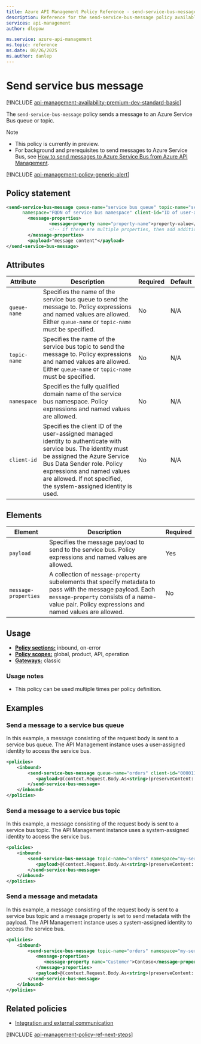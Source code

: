 ```yaml
---
title: Azure API Management Policy Reference - send-service-bus-message | Microsoft Docs
description: Reference for the send-service-bus-message policy available for use in Azure API Management. Provides policy usage, settings, and examples.
services: api-management
author: dlepow

ms.service: azure-api-management
ms.topic: reference
ms.date: 08/26/2025
ms.author: danlep
---
```


# Send service bus message

[!INCLUDE [api-management-availability-premium-dev-standard-basic](../../includes/api-management-availability-premium-dev-standard-basic.md)]

The `send-service-bus-message` policy sends a message to an Azure Service Bus queue or topic.

> [!NOTE]
> * This policy is currently in preview.
> * For background and prerequisites to send messages to Azure Service Bus, see [How to send messages to Azure Service Bus from Azure API Management](api-management-howto-send-service-bus.md).

[!INCLUDE [api-management-policy-generic-alert](../../includes/api-management-policy-generic-alert.md)]


## Policy statement

```xml
<send-service-bus-message queue-name="service bus queue" topic-name="service bus topic"
      namespace="FQDN of service bus namespace" client-id="ID of user-assigned managed identity">
        <message-properties>
                <message-property name="property-name">property-value</message-property>
                <!-- if there are multiple properties, then add additional message-property elements -->
        </message-properties>
        <payload>"message content"</payload>
</send-service-bus-message>
```

## Attributes


| Attribute     | Description                                                               | Required                                                             | Default |
| ------------- | ------------------------------------------------------------------------- | -------------------------------------------------------------------- | ----|
| `queue-name` | Specifies the name of the service bus queue to send the message to. Policy expressions and named values are allowed. Either `queue-name` or `topic-name` must be specified. | No | N/A |
| `topic-name` | Specifies the name of the service bus topic to send the message to. Policy expressions and named values are allowed. Either `queue-name` or `topic-name` must be specified. | No | N/A |
| `namespace` | Specifies the fully qualified domain name of the service bus namespace. Policy expressions and named values are allowed. | No | N/A |
| `client-id` | Specifies the client ID of the user-assigned managed identity to authenticate with service bus. The identity must be assigned the Azure Service Bus Data Sender role. Policy expressions and named values are allowed. If not specified, the system-assigned identity is used. | No | N/A |


## Elements

| Element     | Description                                                               | Required                                                             | 
| ------------- | ------------------------------------------------------------------------- | -------------------------------------------------------------------- | 
| `payload` | Specifies the message payload to send to the service bus. Policy expressions and named values are allowed. | Yes |
| `message-properties` | A collection of `message-property` subelements that specify metadata to pass with the message payload. Each `message-property` consists of a name-value pair. Policy expressions and named values are allowed. | No |


## Usage

- [**Policy sections:**](./api-management-howto-policies.md#understanding-policy-configuration) inbound, on-error
- [**Policy scopes:**](./api-management-howto-policies.md#scopes) global, product, API, operation
- [**Gateways:**](api-management-gateways-overview.md) classic

### Usage notes

* This policy can be used multiple times per policy definition.

## Examples

### Send a message to a service bus queue    

In this example, a message consisting of the request body is sent to a service bus queue. The API Management instance uses a user-assigned identity to access the service bus.

```xml
<policies>
    <inbound>
        <send-service-bus-message queue-name="orders" client-id="00001111-aaaa-2222-bbbb-3333cccc4444" namespace="my-service-bus.servicebus.windows.net">
           <payload>@(context.Request.Body.As<string>(preserveContent: true))</payload>
        </send-service-bus-message>
    </inbound>
</policies>
```


### Send a message to a service bus topic

In this example, a message consisting of the request body is sent to a service bus topic. The API Management instance uses a system-assigned identity to access the service bus.

```xml
<policies>
    <inbound>
        <send-service-bus-message topic-name="orders" namespace="my-service-bus.servicebus.windows.net">
           <payload>@(context.Request.Body.As<string>(preserveContent: true))</payload>
        </send-service-bus-message>
    </inbound>
</policies>
```


### Send a message and metadata

In this example, a message consisting of the request body is sent to a service bus topic and a message property is set to send metadata with the payload. The API Management instance uses a system-assigned identity to access the service bus.

```xml
<policies>
    <inbound>
        <send-service-bus-message topic-name="orders" namespace="my-service-bus.servicebus.windows.net">
           <message-properties>
              <message-property name="Customer">Contoso</message-property>
           </message-properties>
           <payload>@(context.Request.Body.As<string>(preserveContent: true))</payload>
        </send-service-bus-message>
    </inbound>
</policies>
```


## Related policies

* [Integration and external communication](api-management-policies.md#integration-and-external-communication)

[!INCLUDE [api-management-policy-ref-next-steps](../../includes/api-management-policy-ref-next-steps.md)]